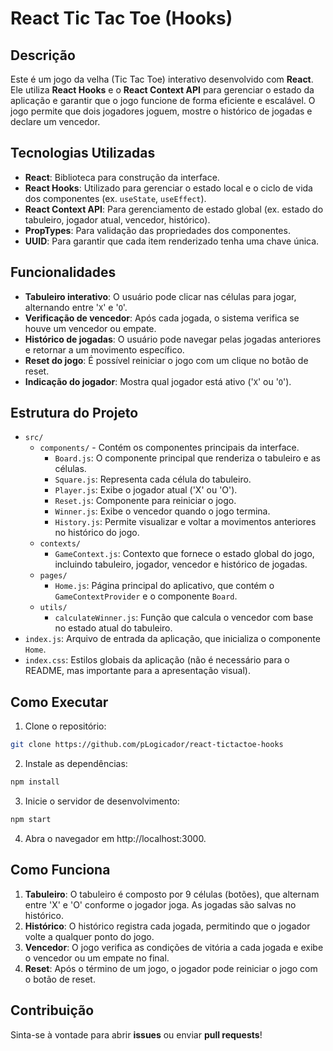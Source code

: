 # React Tic Tac Toe (Hooks)
## Descrição
Este é um jogo da velha (Tic Tac Toe) interativo desenvolvido com **React**. Ele utiliza **React Hooks** e o **React Context API** para gerenciar o estado da aplicação e garantir que o jogo funcione de forma eficiente e escalável. O jogo permite que dois jogadores joguem, mostre o histórico de jogadas e declare um vencedor.

## Tecnologias Utilizadas
- **React**: Biblioteca para construção da interface.
- **React Hooks**: Utilizado para gerenciar o estado local e o ciclo de vida dos componentes (ex. `useState`, `useEffect`).
- **React Context API**: Para gerenciamento de estado global (ex. estado do tabuleiro, jogador atual, vencedor, histórico).
- **PropTypes**: Para validação das propriedades dos componentes.
- **UUID**: Para garantir que cada item renderizado tenha uma chave única.

## Funcionalidades
- **Tabuleiro interativo**: O usuário pode clicar nas células para jogar, alternando entre '`X`' e '`O`'.
- **Verificação de vencedor**: Após cada jogada, o sistema verifica se houve um vencedor ou empate.
- **Histórico de jogadas**: O usuário pode navegar pelas jogadas anteriores e retornar a um movimento específico.
- **Reset do jogo**: É possível reiniciar o jogo com um clique no botão de reset.
- **Indicação do jogador**: Mostra qual jogador está ativo ('`X`' ou '`O`').

## Estrutura do Projeto
- `src/`
  - `components/` - Contém os componentes principais da interface.
    - `Board.js`: O componente principal que renderiza o tabuleiro e as células.
    - `Square.js`: Representa cada célula do tabuleiro.
    - `Player.js`: Exibe o jogador atual ('X' ou 'O').
    - `Reset.js`: Componente para reiniciar o jogo.
    - `Winner.js`: Exibe o vencedor quando o jogo termina.
    - `History.js`: Permite visualizar e voltar a movimentos anteriores no histórico do jogo.
  - `contexts/`
    - `GameContext.js`: Contexto que fornece o estado global do jogo, incluindo tabuleiro, jogador, vencedor e histórico de jogadas.
  - `pages/`
    - `Home.js`: Página principal do aplicativo, que contém o `GameContextProvider` e o componente `Board`.
  - `utils/`
    - `calculateWinner.js`: Função que calcula o vencedor com base no estado atual do tabuleiro.
- `index.js`: Arquivo de entrada da aplicação, que inicializa o componente `Home`.
- `index.css`: Estilos globais da aplicação (não é necessário para o README, mas importante para a apresentação visual).

## Como Executar

1. Clone o repositório:
````bash
git clone https://github.com/pLogicador/react-tictactoe-hooks
````
2. Instale as dependências:
````bash
npm install
````
3. Inicie o servidor de desenvolvimento:
````bash
npm start
````
4. Abra o navegador em http://localhost:3000.

## Como Funciona
1. **Tabuleiro**: O tabuleiro é composto por 9 células (botões), que alternam entre 'X' e 'O' conforme o jogador joga. As jogadas são salvas no histórico.
2. **Histórico**: O histórico registra cada jogada, permitindo que o jogador volte a qualquer ponto do jogo.
3. **Vencedor**: O jogo verifica as condições de vitória a cada jogada e exibe o vencedor ou um empate no final.
4. **Reset**: Após o término de um jogo, o jogador pode reiniciar o jogo com o botão de reset.

## Contribuição
Sinta-se à vontade para abrir **issues** ou enviar **pull requests**!
